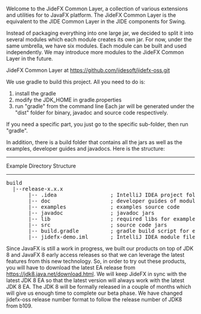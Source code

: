 Welcome to the JideFX Common Layer, a collection of various extensions and utilities for to JavaFX platform. The JideFX Common Layer is the equivalent to the JIDE Common Layer in the JIDE components for Swing.

Instead of packaging everything into one large jar, we decided to split it into several modules which each module creates its own jar. For now, under the same umbrella, we have six modules. Each module can be built and used independently. We may introduce more modules to the JideFX Common Layer in the future. 

JideFX Common Layer at https://github.com/jidesoft/jidefx-oss.git<BR>

We use gradle to build this project. All you need to do is:
1. install the gradle
2. modify the JDK_HOME in gradle.properties
3. run "gradle" from the command line
Each jar will be generated under the "dist" folder for binary, javadoc and source code respectively. 

If you need a specific part, you just go to the specific sub-folder, then run "gradle". 

In addition, there is a build folder that contains all the jars as well as the examples, developer guides and javadocs. Here is the structure:
*********************************
   Example Directory Structure
*********************************
<pre>
build
  |--release-x.x.x
       |-- .idea                 ; IntelliJ IDEA project folder
       |-- doc                   ; developer guides of modules in PDF format
       |-- examples              ; examples source code
       |-- javadoc               ; javadoc jars
       |-- lib                   ; required libs for examples
       |-- src	                 ; source code jars
       |-- build.gradle          ; gradle build script for examples, TextFieldsDemo will be executed by default
       |-- jidefx-demo.iml       ; IntelliJ IDEA module file
</pre>   
Since JavaFX is still a work in progress, we built our products on top of JDK 8 and JavaFX 8 early access releases so that we can leverage the latest features from this new technology. So, in order to try out these products, you will have to download the latest EA release from https://jdk8.java.net/download.html. We will keep JideFX in sync with the latest JDK 8 EA so that the latest version will always work with the latest JDK 8 EA. The JDK 8 will be formally released in a couple of months which will give us enough time to complete our beta phase.
We have changed jidefx-oss release number format to follow the release number of JDK8 from b109.
